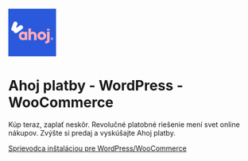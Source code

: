 ![Ahoj platby Logo](https://raw.githubusercontent.com/ahoj-shopping/ahojplatby-magento-2/main/logo.png)
# Ahoj platby - WordPress - WooCommerce
Kúp teraz, zaplať neskôr. Revolučné platobné riešenie mení svet online nákupov. Zvýšte si predaj a vyskúšajte Ahoj platby. 

[Sprievodca inštaláciou pre WordPress/WooCommerce](https://github.com/ahoj-shopping/ahojplatby-wordpress/blob/main/instalacna-prirucka-wordpress%20v1.1.pdf)
